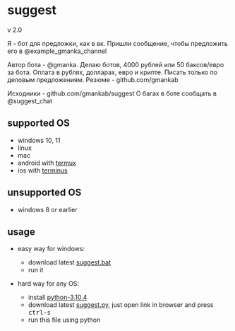 # suggest

v 2.0

Я - бот для предложки, как в вк. Пришли сообщение, чтобы предложить его в @example_gmanka_channel

Автор бота - @gmanka. Делаю ботов, 4000 рублей или 50 баксов/евро за бота. Оплата в рублях, долларах, евро и крипте. Писать только по деловым предложениям. Резюме - github.com/gmankab

Исходники - github.com/gmankab/suggest
О багах в боте сообщать в @suggest_chat

## supported OS

- windows 10, 11
- linux
- mac
- android with [termux](https://github.com/termux/termux-app/releases)
- ios with [terminus](https://apps.apple.com/ru/app/termius-terminal-ssh-client/id549039908)

## unsupported OS

- windows 8 or earlier

## usage

- easy way for windows:
  - download latest [suggest.bat](https://raw.githubusercontent.com/gmankab/suggest/main/suggest.bat)
  - run it

- hard way for any OS:
  - install [python-3.10.4](https://www.python.org/downloads/release/python-3104/)
  - download latest [suggest.py](https://raw.githubusercontent.com/gmankab/suggest/main/latest_release/suggest.py), just open link in browser and press <kbd>ctrl-s</kbd>
  - run this file using python
